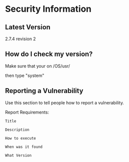 # Security Information 

## Latest Version

2.7.4 revision 2

## How do I check my version?

Make sure that your on /OS/usr/

then type "system" 

## Reporting a Vulnerability

Use this section to tell people how to report a vulnerability.

Report Requirements:
  
    Title 
  
    Description
  
    How to execute
  
    When was it found 
  
    What Version 
